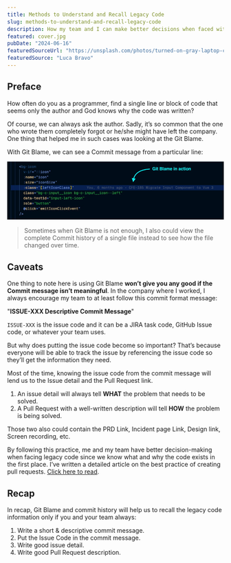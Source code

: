 ```yaml
---
title: Methods to Understand and Recall Legacy Code
slug: methods-to-understand-and-recall-legacy-code
description: How my team and I can make better decisions when faced with legacy code
featured: cover.jpg
pubDate: "2024-06-16"
featuredSourceUrl: "https://unsplash.com/photos/turned-on-gray-laptop-computer-XJXWbfSo2f0"
featuredSource: "Luca Bravo"
---
```


## Preface

How often do you as a programmer, find a single line or block of code that seems only the author and God knows why the code was written?

Of course, we can always ask the author. Sadly, it’s so common that the one who wrote them completely forgot or he/she might have left the company. One thing that helped me in such cases was looking at the Git Blame.

With Git Blame, we can see a Commit message from a particular line:

![Git Blame in Action](images/git-blame.jpg)

> Sometimes when Git Blame is not enough, I also could view the complete Commit history of a single file instead to see how the file changed over time.

## Caveats

One thing to note here is using Git Blame **won’t give you any good if the Commit message isn’t meaningful**. In the company where I worked, I always encourage my team to at least follow this commit format message:

"**ISSUE-XXX Descriptive Commit Message**"

`ISSUE-XXX` is the issue code and it can be a JIRA task code, GitHub Issue code, or whatever your team uses.

But why does putting the issue code become so important? That’s because everyone will be able to track the issue by referencing the issue code so they’ll get the information they need.

Most of the time, knowing the issue code from the commit message will lend us to the Issue detail and the Pull Request link.

1. An issue detail will always tell **WHAT** the problem that needs to be solved.
2. A Pull Request with a well-written description will tell **HOW** the problem is being solved.

Those two also could contain the PRD Link, Incident page Link, Design link, Screen recording, etc.

By following this practice, me and my team have better decision-making when facing legacy code since we know what and why the code exists in the first place. I’ve written a detailed article on the best practice of creating pull requests. [Click here to read](https://medium.com/mamitech/pull-request-principles-in-mamikos-ab6a7390aeac).

## Recap

In recap, Git Blame and commit history will help us to recall the legacy code information only if you and your team always:

1. Write a short & descriptive commit message.
2. Put the Issue Code in the commit message.
3. Write good issue detail.
4. Write good Pull Request description.
